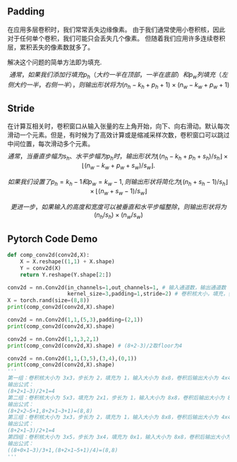 ## Padding

在应用多层卷积时，我们常常丢失边缘像素。 由于我们通常使用小卷积核，因此对于任何单个卷积，我们可能只会丢失几个像素。 但随着我们应用许多连续卷积层，累积丢失的像素数就多了。 

解决这个问题的简单方法即为填充.
$$
通常，如果我们添加行填充p_h（大约一半在顶部，一半在底部）和p_w列填充（左侧大约一半，右侧一半），则输出形状将为(n_h-k_h+p_h+1)\times(n_w-k_w+p_w+1)
$$

## Stride

在计算互相关时，卷积窗口从输入张量的左上角开始，向下、向右滑动。默认每次滑动一个元素。但是，有时候为了高效计算或是缩减采样次数，卷积窗口可以跳过中间位置，每次滑动多个元素。
$$
通常，当垂直步幅为s_h、水平步幅为p_h时，输出形状为\lfloor(n_h-k_h+p_h+s_h)/s_h\rfloor \times \lfloor(n_w-k_w+p_w+s_w)/s_w\rfloor.
$$

$$
如果我们设置了p_h=k_h-1和p_w=k_w-1,则输出形状将简化为\lfloor(n_h+s_h-1)/s_h\rfloor \times \lfloor(n_w+s_w-1)/s_w\rfloor
$$

$$
 更进一步，如果输入的高度和宽度可以被垂直和水平步幅整除，则输出形状将为(n_h/s_h) \times (n_w/s_w)
$$



## Pytorch  Code Demo

```Python
def comp_conv2d(conv2d,X):
    X = X.reshape((1,1) + X.shape)
    Y = conv2d(X)
    return Y.reshape(Y.shape[2:])

conv2d = nn.Conv2d(in_channels=1,out_channels=1, # 输入通道数，输出通道数
                   kernel_size=3,padding=1,stride=2) # 卷积核大小，填充，步长
X = torch.rand(size=(8,8))
print(comp_conv2d(conv2d,X).shape)

conv2d = nn.Conv2d(1,1,(5,3),padding=(2,1))
print(comp_conv2d(conv2d,X).shape)

conv2d = nn.Conv2d(1,1,3,2,1)
print(comp_conv2d(conv2d,X).shape) # (8+2-3)/2取floor为4

conv2d = nn.Conv2d(1,1,(3,5),(3,4),(0,1))
print(comp_conv2d(conv2d,X).shape)
'''
第一组：卷积核大小为 3x3，步长为 2，填充为 1，输入大小为 8x8，卷积后输出大小为 4x4。
输出公式：
(8+2×1−3)/2+1=4
第二组：卷积核大小为 5x3，填充为 2x1，步长为 1，输入大小为 8x8，卷积后输出大小为 8x8。
输出公式：
(8+2×2−5+1,8+2×1−3+1)=(8,8)
第三组：卷积核大小为 3x3，步长为 2，填充为 1，输入大小为 8x8，卷积后输出大小为 4x4。
输出公式：
(8+2×1−3)/2+1=4
第四组：卷积核大小为 3x5，步长为 3x4，填充为 0x1，输入大小为 8x8，卷积后输出大小为 2x2。
输出公式：
((8+0×1−3)/3+1,(8+2×1−5+1)/4)=(8,8)
'''
```

